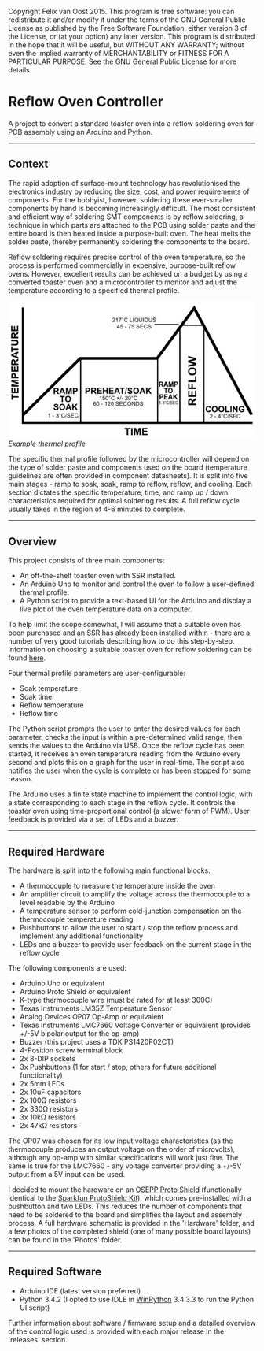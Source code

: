 Copyright Felix van Oost 2015.
This program is free software: you can redistribute it and/or modify it under the terms of the GNU General Public License as published by the Free Software Foundation, either version 3 of the License, or (at your option) any later version. This program is distributed in the hope that it will be useful, but WITHOUT ANY WARRANTY; without even the implied warranty of
MERCHANTABILITY or FITNESS FOR A PARTICULAR PURPOSE. See the GNU General Public License for more details.

# Reflow Oven Controller
A project to convert a standard toaster oven into a reflow soldering oven for PCB assembly using an Arduino and Python.

----------
Context
----------

The rapid adoption of surface-mount technology has revolutionised the electronics industry by reducing the size, cost, and power requirements of components. For the hobbyist, however, soldering these ever-smaller components by hand is becoming increasingly difficult. The most consistent and efficient way of soldering SMT components is by reflow soldering, a technique in which parts are attached to the PCB using solder paste and the entire board is then heated inside a purpose-built oven. The heat melts the solder paste, thereby permanently soldering the components to the board.

Reflow soldering requires precise control of the oven temperature, so the process is performed commercially in expensive, purpose-built reflow ovens. However, excellent results can be achieved on a budget by using a converted toaster oven and a microcontroller to monitor and adjust the temperature according to a specified thermal profile.

![Image of example thermal profile](https://raw.githubusercontent.com/FelixVanOost/Reflow-Oven-Controller/master/References/Example%20Thermal%20Profile.JPG)
*Example thermal profile*

The specific thermal profile followed by the microcontroller will depend on the type of solder paste and components used on the board (temperature guidelines are often provided in component datasheets). It is split into five main stages - ramp to soak, soak, ramp to reflow, reflow, and cooling. Each section dictates the specific temperature, time, and ramp up / down characteristics required for optimal soldering results. A full reflow cycle usually takes in the region of 4-6 minutes to complete.

----------
Overview
----------

This project consists of three main components:

- An off-the-shelf toaster oven with SSR installed.
- An Arduino Uno to monitor and control the oven to follow a user-defined thermal profile.
- A Python script to provide a text-based UI for the Arduino and display a live plot of the oven temperature data on a computer.

To help limit the scope somewhat, I will assume that a suitable oven has been purchased and an SSR has already been installed within - there are a number of very good tutorials describing how to do this step-by-step. Information on choosing a suitable toaster oven for reflow soldering can be found [here](http://www.rocketscream.com/blog/2011/06/19/toaster-convection-or-infrared-oven/).

Four thermal profile parameters are user-configurable:

- Soak temperature
- Soak time
- Reflow temperature
- Reflow time

The Python script prompts the user to enter the desired values for each parameter, checks the input is within a pre-determined valid range, then sends the values to the Arduino via USB. Once the reflow cycle has been started, it receives an oven temperature reading from the Arduino every second and plots this on a graph for the user in real-time. The script also notifies the user when the cycle is complete or has been stopped for some reason.

The Arduino uses a finite state machine to implement the control logic, with a state corresponding to each stage in the reflow cycle. It controls the toaster oven using time-proportional control (a slower form of PWM). User feedback is provided via a set of LEDs and a buzzer.

----------
Required Hardware
----------

The hardware is split into the following main functional blocks:

- A thermocouple to measure the temperature inside the oven
- An amplifier circuit to amplify the voltage across the thermocouple to a level readable by the Arduino
- A temperature sensor to perform cold-junction compensation on the thermocouple temperature reading
- Pushbuttons to allow the user to start / stop the reflow process and implement any additional functionality
- LEDs and a buzzer to provide user feedback on the current stage in the reflow cycle

The following components are used:

- Arduino Uno or equivalent
- Arduino Proto Shield or equivalent
- K-type thermocouple wire (must be rated for at least 300C)
- Texas Instruments LM35Z Temperature Sensor
- Analog Devices OP07 Op-Amp or equivalent
- Texas Instruments LMC7660 Voltage Converter or equivalent (provides +/-5V bipolar output for the op-amp)
- Buzzer (this project uses a TDK PS1420P02CT)
- 4-Position screw terminal block
- 2x 8-DIP sockets
- 3x Pushbuttons (1 for start / stop, others for future additional functionality)
- 2x 5mm LEDs
- 2x 10uF capacitors
- 2x 100Ω resistors
- 2x 330Ω resistors
- 3x 10kΩ resistors
- 2x 47kΩ resistors

The OP07 was chosen for its low input voltage characteristics (as the thermocouple produces an output voltage on the order of microvolts), although any op-amp with similar specifications will work just fine. The same is true for the LMC7660 - any voltage converter providing a +/-5V output from a 5V input can be used.

I decided to mount the hardware on an [OSEPP Proto Shield](http://osepp.com/products/shield-arduino-compatible/proto-shield/) (functionally identical to the [Sparkfun ProtoShield Kit](https://www.sparkfun.com/products/7914)), which comes pre-installed with a pushbutton and two LEDs. This reduces the number of components that need to be soldered to the board and simplifies the layout and assembly process. A full hardware schematic is provided in the 'Hardware' folder, and a few photos of the completed shield (one of many possible board layouts) can be found in the 'Photos' folder.

----------
Required Software
----------

- Arduino IDE (latest version preferred)
- Python 3.4.2 (I opted to use IDLE in [WinPython](http://winpython.github.io/) 3.4.3.3 to run the Python UI script)

Further information about software / firmware setup and a detailed overview of the control logic used is provided with each major release in the 'releases' section.
